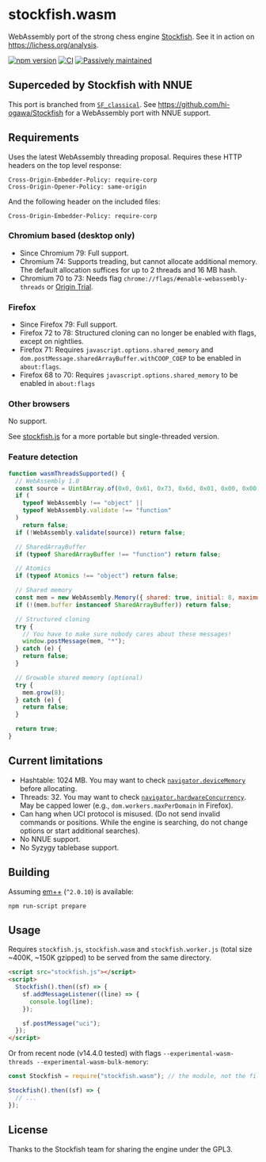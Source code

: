 # stockfish.wasm

WebAssembly port of the strong chess engine
[Stockfish](https://github.com/official-stockfish/Stockfish). See it in action
on https://lichess.org/analysis.

[![npm version](https://badge.fury.io/js/stockfish.wasm.svg)](https://badge.fury.io/js/stockfish.wasm)
[![CI](https://github.com/niklasf/stockfish.wasm/workflows/CI/badge.svg)](https://github.com/niklasf/stockfish.wasm/actions?query=workflow%3ACI)
[![Passively maintained](https://img.shields.io/badge/passively%20maintained-x-yellow.svg)](#superceded)

## Superceded by Stockfish with NNUE

This port is branched from [`SF_classical`](https://github.com/official-stockfish/Stockfish/releases/tag/SF_classical).
See https://github.com/hi-ogawa/Stockfish for a WebAssembly port with NNUE support.

## Requirements

Uses the latest WebAssembly threading proposal. Requires these HTTP headers
on the top level response:

```
Cross-Origin-Embedder-Policy: require-corp
Cross-Origin-Opener-Policy: same-origin
```

And the following header on the included files:

```
Cross-Origin-Embedder-Policy: require-corp
```

### Chromium based (desktop only)

- Since Chromium 79: Full support.
- Chromium 74: Supports treading, but cannot allocate additional memory.
  The default allocation suffices for up to 2 threads and 16 MB hash.
- Chromium 70 to 73: Needs flag `chrome://flags/#enable-webassembly-threads` or
  [Origin Trial](https://developers.chrome.com/origintrials/#/view_trial/-5026017184145473535).

### Firefox

- Since Firefox 79: Full support.
- Firefox 72 to 78: Structured cloning can no longer be enabled with flags, except on nightlies.
- Firefox 71: Requires `javascript.options.shared_memory` and `dom.postMessage.sharedArrayBuffer.withCOOP_COEP` to be enabled in `about:flags`.
- Firefox 68 to 70: Requires `javascript.options.shared_memory` to be enabled in `about:flags`

### Other browsers

No support.

See [stockfish.js](https://github.com/niklasf/stockfish.js) for a more
portable but single-threaded version.

### Feature detection

```javascript
function wasmThreadsSupported() {
  // WebAssembly 1.0
  const source = Uint8Array.of(0x0, 0x61, 0x73, 0x6d, 0x01, 0x00, 0x00, 0x00);
  if (
    typeof WebAssembly !== "object" ||
    typeof WebAssembly.validate !== "function"
  )
    return false;
  if (!WebAssembly.validate(source)) return false;

  // SharedArrayBuffer
  if (typeof SharedArrayBuffer !== "function") return false;

  // Atomics
  if (typeof Atomics !== "object") return false;

  // Shared memory
  const mem = new WebAssembly.Memory({ shared: true, initial: 8, maximum: 16 });
  if (!(mem.buffer instanceof SharedArrayBuffer)) return false;

  // Structured cloning
  try {
    // You have to make sure nobody cares about these messages!
    window.postMessage(mem, "*");
  } catch (e) {
    return false;
  }

  // Growable shared memory (optional)
  try {
    mem.grow(8);
  } catch (e) {
    return false;
  }

  return true;
}
```

## Current limitations

- Hashtable: 1024 MB. You may want to check
  [`navigator.deviceMemory`](https://developer.mozilla.org/en-US/docs/Web/API/Navigator/deviceMemory)
  before allocating.
- Threads: 32. You may want to check
  [`navigator.hardwareConcurrency`](https://developer.mozilla.org/en-US/docs/Web/API/NavigatorConcurrentHardware/hardwareConcurrency).
  May be capped lower (e.g., `dom.workers.maxPerDomain` in Firefox).
- Can hang when UCI protocol is misused. (Do not send invalid commands or
  positions. While the engine is searching, do not change options or start
  additional searches).
- No NNUE support.
- No Syzygy tablebase support.

## Building

Assuming [em++](https://github.com/kripken/emscripten) (`^2.0.10`) is available:

```
npm run-script prepare
```

## Usage

Requires `stockfish.js`, `stockfish.wasm` and `stockfish.worker.js`
(total size ~400K, ~150K gzipped) to be served from the same directory.

```html
<script src="stockfish.js"></script>
<script>
  Stockfish().then((sf) => {
    sf.addMessageListener((line) => {
      console.log(line);
    });

    sf.postMessage("uci");
  });
</script>
```

Or from recent node (v14.4.0 tested) with flags
`--experimental-wasm-threads --experimental-wasm-bulk-memory`:

```javascript
const Stockfish = require("stockfish.wasm"); // the module, not the file

Stockfish().then((sf) => {
  // ...
});
```

## License

Thanks to the Stockfish team for sharing the engine under the GPL3.
